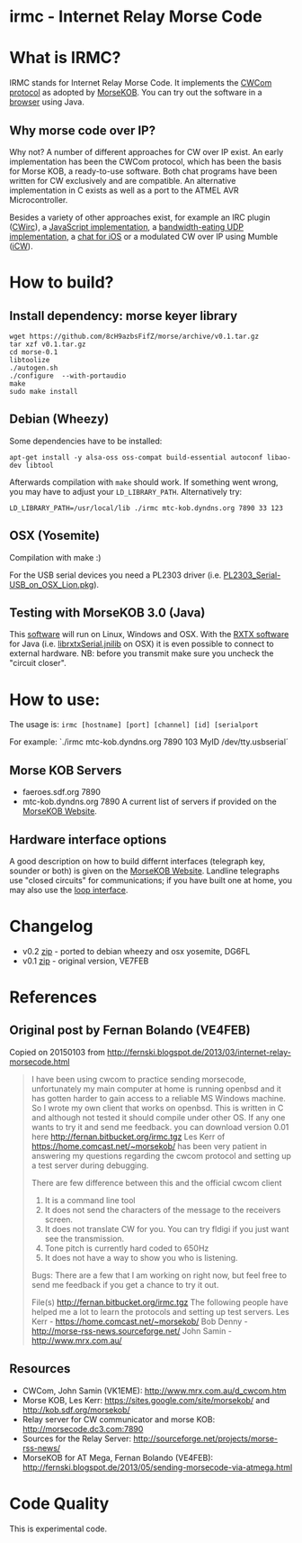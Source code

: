 irmc - Internet Relay Morse Code
================================

# What is IRMC?
IRMC stands for Internet Relay Morse Code. It implements the [CWCom protocol](http://kob.sdf.org/morsekob/docs/cwcom.pdf) as adopted by [MorseKOB](http://kob.sdf.org/morsekob/docs/history.pdf). You can try out the software in a [browser](http://kob.sdf.org/morsekob/morsekob30/index.htm) using Java.

## Why morse code over IP?
Why not? A number of different approaches for CW over IP exist. An early implementation has been the CWCom protocol, 
which has been the basis for Morse KOB, a ready-to-use software. Both chat programs have been written for CW exclusively and are compatible. An alternative implementation in C exists as well as a port to the ATMEL AVR Microcontroller. 

Besides a variety of other approaches exist, for example an IRC plugin ([CWirc](http://myspace.voo.be/pcoupard/cwirc/)), a [JavaScript implementation](http://morsecode.me), a [bandwidth-eating UDP implementation](http://hans.liss.pp.se/node/343), a [chat for iOS](http://pignology.net/cwwithme.html) or a modulated CW over IP using Mumble ([iCW](https://sites.google.com/site/icwoip/)).


# How to build?
## Install dependency: morse keyer library
```
wget https://github.com/8cH9azbsFifZ/morse/archive/v0.1.tar.gz
tar xzf v0.1.tar.gz
cd morse-0.1
libtoolize
./autogen.sh
./configure  --with-portaudio
make
sudo make install
```

## Debian (Wheezy)
Some dependencies have to be installed:
```
apt-get install -y alsa-oss oss-compat build-essential autoconf libao-dev libtool
```
Afterwards compilation with `make` should work. If something went wrong, you may have
to adjust your `LD_LIBRARY_PATH`. Alternatively try:
```
LD_LIBRARY_PATH=/usr/local/lib ./irmc mtc-kob.dyndns.org 7890 33 123 
```

## OSX (Yosemite)
Compilation with make :)

For the USB serial devices you need a PL2303 driver (i.e. [PL2303_Serial-USB_on_OSX_Lion.pkg](http://changux.co/osx-installer-to-pl2303-serial-usb-on-osx-lio/)).

## Testing with MorseKOB 3.0 (Java)
This [software](http://kob.sdf.org/morsekob/morsekob30/MorseKOB.jar) will run on
Linux, Windows and OSX. With the [RXTX software](http://morsekob.org/morsekob30/help.htm)
for Java (i.e. [librxtxSerial.jnilib](http://blog.brianhemeryck.me/installing-rxtx-on-mac-os-mountain-lion/) on OSX) it is even possible to connect to external hardware. 
NB: before you transmit make sure you uncheck the "circuit closer".


# How to use:

The usage is: `irmc [hostname] [port] [channel] [id] [serialport`

For example:
`./irmc mtc-kob.dyndns.org 7890 103 MyID /dev/tty.usbserial´

## Morse KOB Servers
* faeroes.sdf.org 7890
* mtc-kob.dyndns.org 7890
A current list of servers if provided on the [MorseKOB Website](http://mtc-kob.dyndns.org).

## Hardware interface options
A good description on how to build differnt interfaces (telegraph key, sounder or both) is given on the [MorseKOB Website](http://kob.sdf.org/morsekob/interface.htm). Landline telegraphs use "closed circuits" for communications; if you have built one at home, you may also use the [loop interface](http://kob.sdf.org/morsekob/docs/loopinterface.pdf).

# Changelog
* v0.2 [zip](https://github.com/8cH9azbsFifZ/irmc/archive/v0.2.zip) - ported to debian wheezy and osx yosemite, DG6FL
* v0.1 [zip](https://github.com/8cH9azbsFifZ/irmc/archive/v0.1.zip) - original version, VE7FEB

# References

## Original post by Fernan Bolando (VE4FEB)
Copied on 20150103 from http://fernski.blogspot.de/2013/03/internet-relay-morsecode.html

> I have been using cwcom to practice sending morsecode, unfortunately my main computer at home is running openbsd and it has gotten harder to gain access to a reliable MS Windows machine. So I wrote my own client that works on openbsd. 
> This is written in C and although not tested it should compile under other OS. If any one wants to try it and send me feedback. you can download version 0.01 here http://fernan.bitbucket.org/irmc.tgz
> Les Kerr of https://home.comcast.net/~morsekob/ has been very patient in answering my questions regarding the cwcom protocol and setting up a test server during debugging.
>
> There are few difference between this and the official cwcom client
> 1. It is a command line tool 
> 2. It does not send the characters of the message to the receivers screen.
> 3. It does not translate CW for you. You can try fldigi if you just want see the transmission.
> 4. Tone pitch is currently hard coded to 650Hz
> 5. It does not have a way to show you who is listening.  
> 
> Bugs:
> There are a few that I am working on right now, but feel free to send me feedback if you get a chance to try it out.
> 
> File(s)
> http://fernan.bitbucket.org/irmc.tgz
> The following people have helped me a lot to learn the protocols and setting up test servers.
> Les Kerr -  https://home.comcast.net/~morsekob/
> Bob Denny - http://morse-rss-news.sourceforge.net/
> John Samin - http://www.mrx.com.au/


## Resources
* CWCom, John Samin (VK1EME): http://www.mrx.com.au/d_cwcom.htm
* Morse KOB, Les Kerr: https://sites.google.com/site/morsekob/ and http://kob.sdf.org/morsekob/
* Relay server for CW communicator and morse KOB: http://morsecode.dc3.com:7890 
* Sources for the Relay Server: http://sourceforge.net/projects/morse-rss-news/
* MorseKOB for AT Mega, Fernan Bolando (VE4FEB): http://fernski.blogspot.de/2013/05/sending-morsecode-via-atmega.html


Code Quality
============
This is experimental code.

